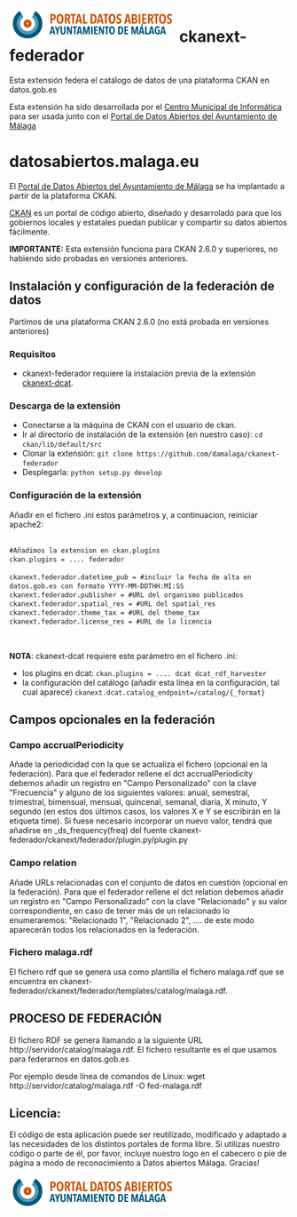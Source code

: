 
![Logo datos abiertos Málaga](https://github.com/damalaga/ckanext-malaga/blob/master/ckanext/malaga/public/images/logoportaldatosabiertos.png)
ckanext-federador
=================
Esta extensión federa el catálogo de datos de una plataforma CKAN en datos.gob.es

Esta extensión ha sido desarrollada por el [Centro Municipal de Informática](http://cemi.malaga.eu) para ser usada junto con el [Portal de Datos Abiertos del Ayuntamiento de Málaga](http://datosabiertos.malaga.eu) 

datosabiertos.malaga.eu
=======================

El [Portal de Datos Abiertos del Ayuntamiento de Málaga](http://datosabiertos.malaga.eu) se ha implantado a partir de la plataforma CKAN.

[CKAN](http://ckan.org) es un portal de código abierto, diseñado y desarrolado para que los gobiernos locales y estatales puedan publicar y compartir su datos abiertos fácilmente. 

<b>IMPORTANTE:</b>
Esta extensión funciona para CKAN 2.6.0 y superiores, no habiendo sido probadas en versiones anteriores.

## Instalación y configuración de la federación de datos

Partimos de una plataforma CKAN 2.6.0 (no está probada en versiones anteriores)

### Requisitos
* ckanext-federador requiere la instalación previa de la extensión [ckanext-dcat](https://github.com/ckan/ckanext-dcat).

### Descarga de la extensión

* Conectarse a la máquina de CKAN con el usuario de ckan.
* Ir al directorio de instalación de la extensión (en nuestro caso): `cd ckan/lib/default/src`
* Clonar la extensión: `git clone https://github.com/damalaga/ckanext-federador`
* Desplegarla: `python setup.py develop`

### Configuración de la extensión
Añadir en el fichero .ini estos parámetros y, a continuacion, reiniciar apache2:
<pre>
<code>
#Añadimos la extension en ckan.plugins
ckan.plugins = .... federador

ckanext.federador.datetime_pub = #incluir la fecha de alta en datos.gob.es con formato YYYY-MM-DDTHH:MI:SS
ckanext.federador.publisher = #URL del organismo publicados
ckanext.federador.spatial_res = #URL del spatial_res
ckanext.federador.theme_tax = #URL del theme_tax
ckanext.federador.license_res = #URL de la licencia

</code>
</pre>

<b>NOTA</b>: ckanext-dcat requiere este parámetro en el fichero .ini:
* los plugins en dcat: `ckan.plugins = .... dcat dcat_rdf_harvester`
* la configuración del catálogo (añadir esta línea en la configuración, tal cual aparece) `ckanext.dcat.catalog_endpoint=/catalog/{_format}`

## Campos opcionales en la federación

### Campo accrualPeriodicity
Añade la periodicidad con la que se actualiza el fichero (opcional en la federación).
Para que el federador rellene el dct accrualPeriodicity debemos añadir un registro en "Campo Personalizado" con la clave "Frecuencia" y alguno de los siguientes valores:
anual, semestral, trimestral, bimensual, mensual, quincenal, semanal, diaria, X minuto, Y segundo (en estos dos últimos casos, los valores X e Y se escribirán en la etiqueta time).
Si fuese necesario incorporar un nuevo valor, tendrá que añadirse en _ds_frequency(freq) del fuente ckanext-federador/ckanext/federador/plugin.py/plugin.py

### Campo relation
Añade URLs relacionadas con el conjunto de datos en cuestión (opcional en la federación).
Para que el federador rellene el dct relation debemos añadir un registro en "Campo Personalizado" con la clave "Relacionado" y su valor correspondiente, en caso de tener más de un relacionado lo enumeraremos:
"Relacionado 1", "Relacionado 2", .... de este modo aparecerán todos los relacionados en la federación.

### Fichero malaga.rdf
El fichero rdf que se genera usa como plantilla el fichero malaga.rdf que se encuentra en ckanext-federador/ckanext/federador/templates/catalog/malaga.rdf.


## PROCESO DE FEDERACIÓN

El fichero RDF se genera llamando a la siguiente URL http://servidor/catalog/malaga.rdf. El fichero resultante es el que usamos para federarnos en datos.gob.es

Por ejemplo desde línea de comandos de Linux: wget http://servidor/catalog/malaga.rdf -O fed-malaga.rdf

## Licencia:

El código de esta aplicación puede ser reutilizado, modificado y adaptado a las necesidades de los distintos portales de forma libre. Si utilizas nuestro código o parte de él, por favor, incluye nuestro logo en el cabecero o pie de página a modo de reconocimiento a Datos abiertos Málaga. Gracias! 


![Logo datos abiertos Málaga](https://github.com/damalaga/ckanext-malaga/blob/master/ckanext/malaga/public/images/logoportaldatosabiertos.png)


